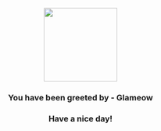 <p align="center">
            <img src="https://raw.githubusercontent.com/PokeAPI/sprites/master/sprites/pokemon/431.png" width="150" height="150">
          </p>
          <h3 align="center">You have been greeted by - <b>Glameow</b></h3>
          <h3 align="center">Have a nice day!</h3>
        